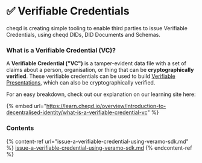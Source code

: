 # ✅ Verifiable Credentials

cheqd is creating simple tooling to enable third parties to issue Verifiable Credentials, using cheqd DIDs, DID Documents and Schemas.&#x20;

### What is a Verifiable Credential (VC)?

A **Verifiable Credential ("VC")** is a tamper-evident data file with a set of claims about a person, organisation, or thing that can be **cryptographically verified**. These verifiable credentials can be used to build [Verifiable Presentations](https://www.w3.org/TR/vc-use-cases/#dfn-verifiable-presentations), which can also be cryptographically verified.

For an easy breakdown, check out our explanation on our learning site here:

{% embed url="https://learn.cheqd.io/overview/introduction-to-decentralised-identity/what-is-a-verifiable-credential-vc" %}

### Contents

{% content-ref url="issue-a-verifiable-credential-using-veramo-sdk.md" %}
[issue-a-verifiable-credential-using-veramo-sdk.md](issue-a-verifiable-credential-using-veramo-sdk.md)
{% endcontent-ref %}

